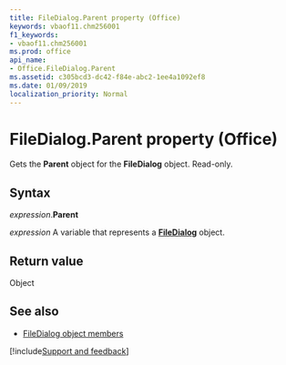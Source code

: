```yaml
---
title: FileDialog.Parent property (Office)
keywords: vbaof11.chm256001
f1_keywords:
- vbaof11.chm256001
ms.prod: office
api_name:
- Office.FileDialog.Parent
ms.assetid: c305bcd3-dc42-f84e-abc2-1ee4a1092ef8
ms.date: 01/09/2019
localization_priority: Normal
---
```



# FileDialog.Parent property (Office)

Gets the **Parent** object for the **FileDialog** object. Read-only.


## Syntax

_expression_.**Parent**

_expression_ A variable that represents a **[FileDialog](Office.FileDialog.md)** object.


## Return value

Object


## See also

- [FileDialog object members](overview/library-reference/filedialog-members-office.md)

[!include[Support and feedback](~/includes/feedback-boilerplate.md)]